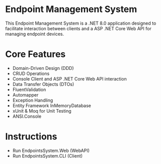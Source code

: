 # Endpoint Management System

This Endpoint Management System is a .NET 8.0 application designed to facilitate interaction between clients and a ASP .NET Core Web API for managing endpoint devices.

# Core Features

- Domain-Driven Design (DDD)
- CRUD Operations
- Console Client and ASP .NET Core Web API interaction
- Data Transfer Objects (DTOs)
- FluentValidation
- Automapper
- Exception Handling
- Entity Framework InMemoryDatabase
- xUnit & Moq for Unit Testing
- ANSI.Console

# Instructions

- Run EndpointsSystem.Web (WebAPI)
- Run EndpointsSystem.CLI (Client)
